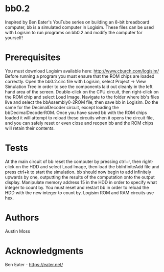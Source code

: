 # bb0.2
Inspired by Ben Eater's YouTube series on building an 8-bit breadboard computer, bb is a simulated computer in Logisim. These files can be used with Logisim to run programs on bb0.2 and modify the computer for yourself!

# Prerequisites
You must download Logisim available here: http://www.cburch.com/logisim/
Before running a program you must ensure that the ROM chips are loaded correctly. Open the bb0.2.circ file with Logisim, select Project -> View Simulation Tree in order to see the components laid out cleanly in the left hand area of the screen. Double-click on the CPU circuit, then right-click on the ROM chip and select Load Image. Navigate to the folder where bb's files live and select the bbAssembly0-2ROM file, then save bb in Logisim. Do the same for the DecimalDecoder circuit, except loading the bbDecimalDecoderROM. Once you have saved bb with the ROM chips loaded it will attempt to reload these circuits when it opens the circuit file, and you can safely reset or even close and reopen bb and the ROM chips will retain their contents.

# Tests
At the main circuit of bb reset the computer by pressing ctrl+r, then right-click on the HDD and select Load Image, then load the bbInfiniteAdd file and press ctrl+k to start the simulation. bb should now begin to add infinitely upwards by one, outputting the results of the computation onto the output display. Manipulate memory address 15 in the HDD in order to specify what integer to count by. You must reset and restart bb in order to reload the HDD with the new integer to count by. Logisim ROM and RAM circuits use hex.

# Authors
Austin Moss

# Acknowledgments 
Ben Eater - https://eater.net/
